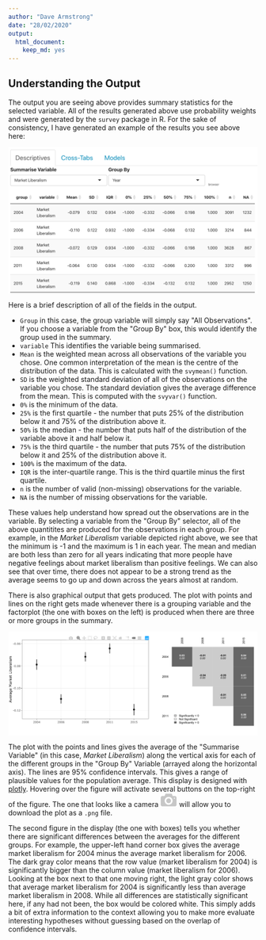```yaml
---
author: "Dave Armstrong"
date: "28/02/2020"
output: 
  html_document: 
    keep_md: yes
---
```




## Understanding the Output

The output you are seeing above provides summary statistics for the selected variable.  All of the results generated above use probability weights and were generated by the `survey` package in R.  For the sake of consistency, I have generated an example of the results you see above here: 

<img src="sum_group1.png" style="display:block; margin-left:auto; margin-right:auto" width="650px">

Here is a brief description of all of the fields in the output.  

  - `Group` in this case, the group variable will simply say "All Observations".  If you choose a variable from the "Group By" box, this would identify the group used in the summary. 
  - `variable` This identifies the variable being summarised. 
  - `Mean` is the weighted mean across all observations of the variable you chose.  One common interpretation of the mean is the centre of the distribution of the data.  This is calculated with the `svymean()` function. 
  - `SD` is the weighted standard deviation of all of the observations on the variable you chose.  The standard deviation gives the average difference from the mean. This is computed with the `svyvar()` function.  
  - `0%` is the minimum of the data. 
  - `25%` is the first quartile - the number that puts 25% of the distribution below it and 75% of the distribution above it. 
  - `50%` is the median - the number that puts half of the distribution of the variable above it and half below it. 
  - `75%` is the third quartile - the number that puts 75% of the distribution below it and 25% of the distribution above it. 
  - `100%` is the maximum of the data. 
  - `IQR` is the inter-quartile range.  This is the third quartile minus the first quartile. 
  - `n` is the number of valid (non-missing) observations for the variable. 
  - `NA` is the number of missing observations for the variable. 

These values help understand how spread out the observations are in the variable.  By selecting a variable from the "Group By" selector, all of the above quantitites are produced for the observations in each group.  For example, in the _Market Liberalism_ variable depicted right above, we see that the minimum is -1 and the maximum is 1 in each year.  The mean and median are both less than zero for all years indicating that more people have negative feelings about market liberalism than positive feelings.  We can also see that over time, there does not appear to be a strong trend as the average seems to go up and down across the years almost at random.  

There is also graphical output that gets produced.  The plot with points and lines on the right gets made whenever there is a grouping variable and the factorplot (the one with boxes on the left) is produced when there are three or more groups in the summary.  

<img src="sum_group2.png" style="display:block; margin-left:auto; margin-right:auto" width="650px">

The plot with the points and lines gives the average of the "Summarise Variable" (in this case, _Market Liberalism_) along the vertical axis for each of the different groups in the "Group By" Variable (arrayed along the horizontal axis).  The lines are 95% confidence intervals.  This gives a range of plausible values for the population average.  This display is designed with [plotly](https://plot.ly/r/).  Hovering over the figure will activate several buttons on the top-right of the figure.  The one that looks like a camera ![](camera_icon.png) will allow you to download the plot as a `.png` file.  

The second figure in the display (the one with boxes) tells you whether there are significant differences between the averages for the different groups.  For example, the upper-left hand corner box gives the average market liberalism for 2004 minus the average market liberalism for 2006.  The dark gray color means that the row value (market liberalism for 2004) is significantly bigger than the column value (market liberalism for 2006).  Looking at the box next to that one moving right, the light gray color shows that average market liberalism for 2004 is significantly less than average market liberalism in 2008.  While all differences are statistically significant here, if any had not been, the box would be colored white. This simply adds a bit of extra information to the context allowing you to make more evaluate interesting hypotheses without guessing based on the overlap of confidence intervals. 


